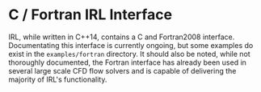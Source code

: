 C / Fortran IRL Interface
================

IRL, while written in C++14, contains a C and Fortran2008 interface. Documentating this interface is currently ongoing, but some examples do exist in the `examples/fortran` directory.
It should also be noted, while not thoroughly documented, the Fortran interface has already been used in several large scale CFD flow solvers and is capable of delivering the majority of IRL's functionality.
